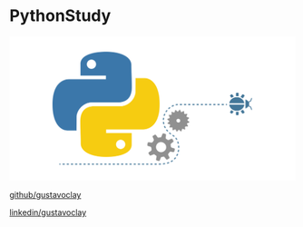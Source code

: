 # PythonStudy

![Python](python.png)

[github/gustavoclay](https://github.com/gustavoclay)

[linkedin/gustavoclay](https://www.linkedin.com/in/gustavoclay/)